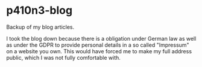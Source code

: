 # p410n3-blog
Backup of my blog articles. 

I took the blog down because there is a obligation under German law as well as under the GDPR to provide personal details in a so called "Impressum" on a website you own. This would have forced me to make my full address public, which I was not fully comfortable with.
